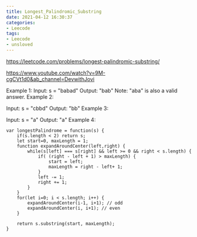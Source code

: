 ```yaml
---
title: Longest_Palindromic_Substring
date: 2021-04-12 16:30:37
categories: 
- Leecode
tags:
- Leecode
- unsloved
---
```


https://leetcode.com/problems/longest-palindromic-substring/


https://www.youtube.com/watch?v=9M-cgCVt1d0&ab_channel=DevwithJovi

Example 1:
Input: s = "babad"
Output: "bab"
Note: "aba" is also a valid answer.
Example 2:

Input: s = "cbbd"
Output: "bb"
Example 3:

Input: s = "a"
Output: "a"
Example 4:


```
var longestPalindrome = function(s) {
    if(s.length < 2) return s;
    let start=0, maxLength = 1;
    function expandAroundCenter(left,right) {
        while(s[left] === s[right] && left >= 0 && right < s.length) {
            if( (right - left + 1) > maxLength) {
                start = left;
                maxLength = right - left+ 1;
            }
            left -= 1;
            right += 1;
        }
    }
    for(let i=0; i < s.length; i++) {
        expandAroundCenter(i-1, i+1); // odd
        expandAroundCenter(i, i+1); // even
    }

    return s.substring(start, maxLength);
}
```